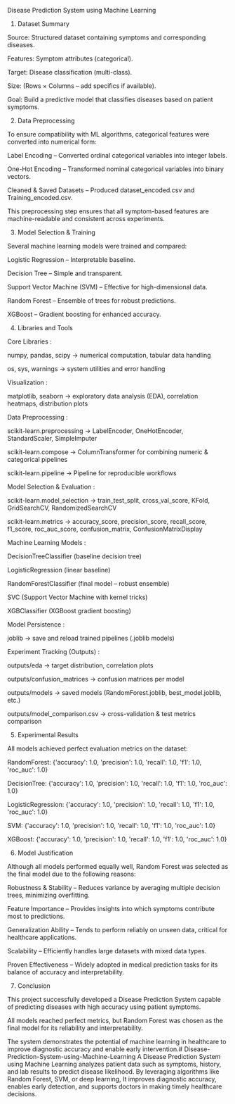 Disease Prediction System using Machine Learning

1. Dataset Summary

Source: Structured dataset containing symptoms and corresponding diseases.

Features: Symptom attributes (categorical).

Target: Disease classification (multi-class).

Size: (Rows × Columns – add specifics if available).

Goal: Build a predictive model that classifies diseases based on patient symptoms.

2. Data Preprocessing

To ensure compatibility with ML algorithms, categorical features were converted into numerical form:

Label Encoding – Converted ordinal categorical variables into integer labels.

One-Hot Encoding – Transformed nominal categorical variables into binary vectors.

Cleaned & Saved Datasets – Produced dataset_encoded.csv and Training_encoded.csv.

This preprocessing step ensures that all symptom-based features are machine-readable and consistent across experiments.

3. Model Selection & Training

Several machine learning models were trained and compared:

Logistic Regression – Interpretable baseline.

Decision Tree – Simple and transparent.

Support Vector Machine (SVM) – Effective for high-dimensional data.

Random Forest – Ensemble of trees for robust predictions.

XGBoost – Gradient boosting for enhanced accuracy.

4. Libraries and Tools

Core Libraries :

numpy, pandas, scipy → numerical computation, tabular data handling

os, sys, warnings → system utilities and error handling

Visualization :

matplotlib, seaborn → exploratory data analysis (EDA), correlation heatmaps, distribution plots

Data Preprocessing :

scikit-learn.preprocessing → LabelEncoder, OneHotEncoder, StandardScaler, SimpleImputer

scikit-learn.compose → ColumnTransformer for combining numeric & categorical pipelines

scikit-learn.pipeline → Pipeline for reproducible workflows

Model Selection & Evaluation :

scikit-learn.model_selection → train_test_split, cross_val_score, KFold, GridSearchCV, RandomizedSearchCV

scikit-learn.metrics → accuracy_score, precision_score, recall_score, f1_score, roc_auc_score, confusion_matrix, ConfusionMatrixDisplay

Machine Learning Models :

DecisionTreeClassifier (baseline decision tree)

LogisticRegression (linear baseline)

RandomForestClassifier (final model – robust ensemble)

SVC (Support Vector Machine with kernel tricks)

XGBClassifier (XGBoost gradient boosting)

Model Persistence :

joblib → save and reload trained pipelines (.joblib models)

Experiment Tracking (Outputs) :

outputs/eda → target distribution, correlation plots

outputs/confusion_matrices → confusion matrices per model

outputs/models → saved models (RandomForest.joblib, best_model.joblib, etc.)

outputs/model_comparison.csv → cross-validation & test metrics comparison

5. Experimental Results

All models achieved perfect evaluation metrics on the dataset:

RandomForest: {'accuracy': 1.0, 'precision': 1.0, 'recall': 1.0, 'f1': 1.0, 'roc_auc': 1.0} 

DecisionTree: {'accuracy': 1.0, 'precision': 1.0, 'recall': 1.0, 'f1': 1.0, 'roc_auc': 1.0} 

LogisticRegression: {'accuracy': 1.0, 'precision': 1.0, 'recall': 1.0, 'f1': 1.0, 'roc_auc': 1.0}

SVM: {'accuracy': 1.0, 'precision': 1.0, 'recall': 1.0, 'f1': 1.0, 'roc_auc': 1.0} 

XGBoost: {'accuracy': 1.0, 'precision': 1.0, 'recall': 1.0, 'f1': 1.0, 'roc_auc': 1.0}

6. Model Justification

Although all models performed equally well, Random Forest was selected as the final model due to the following reasons:

Robustness & Stability – Reduces variance by averaging multiple decision trees, minimizing overfitting.

Feature Importance – Provides insights into which symptoms contribute most to predictions.

Generalization Ability – Tends to perform reliably on unseen data, critical for healthcare applications.

Scalability – Efficiently handles large datasets with mixed data types.

Proven Effectiveness – Widely adopted in medical prediction tasks for its balance of accuracy and interpretability.

7. Conclusion

This project successfully developed a Disease Prediction System capable of predicting diseases with high accuracy using patient symptoms.

All models reached perfect metrics, but Random Forest was chosen as the final model for its reliability and interpretability.

The system demonstrates the potential of machine learning in healthcare to improve diagnostic accuracy and enable early intervention.# Disease-Prediction-System-using-Machine-Learning
A Disease Prediction System using Machine Learning analyzes patient data such as symptoms, history, and lab results to predict disease likelihood. By leveraging algorithms like Random Forest, SVM, or deep learning, It improves diagnostic accuracy, enables early detection, and supports doctors in making timely healthcare decisions.
